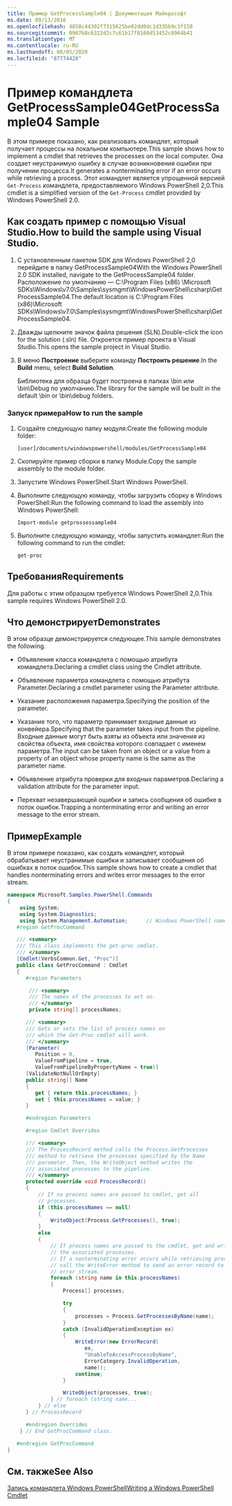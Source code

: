 ```yaml
---
title: Пример GetProcessSample04 | Документация Майкрософт
ms.date: 09/13/2016
ms.openlocfilehash: 4858c44302f7315625be02dd0dc1d335b9c3f158
ms.sourcegitcommit: 0907b8c6322d2c7c61b17f8168d53452c8964b41
ms.translationtype: MT
ms.contentlocale: ru-RU
ms.lasthandoff: 08/05/2020
ms.locfileid: "87774428"
---
```

# <a name="getprocesssample04-sample"></a><span data-ttu-id="c5069-102">Пример командлета GetProcessSample04</span><span class="sxs-lookup"><span data-stu-id="c5069-102">GetProcessSample04 Sample</span></span>

<span data-ttu-id="c5069-103">В этом примере показано, как реализовать командлет, который получает процессы на локальном компьютере.</span><span class="sxs-lookup"><span data-stu-id="c5069-103">This sample shows how to implement a cmdlet that retrieves the processes on the local computer.</span></span> <span data-ttu-id="c5069-104">Она создает неустранимую ошибку в случае возникновения ошибки при получении процесса.</span><span class="sxs-lookup"><span data-stu-id="c5069-104">It generates a nonterminating error if an error occurs while retrieving a process.</span></span> <span data-ttu-id="c5069-105">Этот командлет является упрощенной версией `Get-Process` командлета, предоставляемого Windows PowerShell 2,0.</span><span class="sxs-lookup"><span data-stu-id="c5069-105">This cmdlet is a simplified version of the `Get-Process` cmdlet provided by Windows PowerShell 2.0.</span></span>

## <a name="how-to-build-the-sample-using-visual-studio"></a><span data-ttu-id="c5069-106">Как создать пример с помощью Visual Studio.</span><span class="sxs-lookup"><span data-stu-id="c5069-106">How to build the sample using Visual Studio.</span></span>

1. <span data-ttu-id="c5069-107">С установленным пакетом SDK для Windows PowerShell 2,0 перейдите в папку GetProcessSample04</span><span class="sxs-lookup"><span data-stu-id="c5069-107">With the Windows PowerShell 2.0 SDK installed, navigate to the GetProcessSample04 folder.</span></span> <span data-ttu-id="c5069-108">Расположение по умолчанию — C:\Program Files (x86) \Microsoft SDKs\Windows\v7.0\Samples\sysmgmt\WindowsPowerShell\csharp\GetProcessSample04.</span><span class="sxs-lookup"><span data-stu-id="c5069-108">The default location is C:\Program Files (x86)\Microsoft SDKs\Windows\v7.0\Samples\sysmgmt\WindowsPowerShell\csharp\GetProcessSample04.</span></span>

2. <span data-ttu-id="c5069-109">Дважды щелкните значок файла решения (SLN).</span><span class="sxs-lookup"><span data-stu-id="c5069-109">Double-click the icon for the solution (.sln) file.</span></span> <span data-ttu-id="c5069-110">Откроется пример проекта в Visual Studio.</span><span class="sxs-lookup"><span data-stu-id="c5069-110">This opens the sample project in Visual Studio.</span></span>

3. <span data-ttu-id="c5069-111">В меню **Построение** выберите команду **Построить решение**.</span><span class="sxs-lookup"><span data-stu-id="c5069-111">In the **Build** menu, select **Build Solution**.</span></span>

    <span data-ttu-id="c5069-112">Библиотека для образца будет построена в папках \bin или \bin\Debug по умолчанию.</span><span class="sxs-lookup"><span data-stu-id="c5069-112">The library for the sample will be built in the default \bin or \bin\debug folders.</span></span>

### <a name="how-to-run-the-sample"></a><span data-ttu-id="c5069-113">Запуск примера</span><span class="sxs-lookup"><span data-stu-id="c5069-113">How to run the sample</span></span>

1. <span data-ttu-id="c5069-114">Создайте следующую папку модуля:</span><span class="sxs-lookup"><span data-stu-id="c5069-114">Create the following module folder:</span></span>

    `[user]/documents/windowspowershell/modules/GetProcessSample04`

2. <span data-ttu-id="c5069-115">Скопируйте пример сборки в папку Module.</span><span class="sxs-lookup"><span data-stu-id="c5069-115">Copy the sample assembly to the module folder.</span></span>

3. <span data-ttu-id="c5069-116">Запустите Windows PowerShell.</span><span class="sxs-lookup"><span data-stu-id="c5069-116">Start Windows PowerShell.</span></span>

4. <span data-ttu-id="c5069-117">Выполните следующую команду, чтобы загрузить сборку в Windows PowerShell:</span><span class="sxs-lookup"><span data-stu-id="c5069-117">Run the following command to load the assembly into Windows PowerShell:</span></span>

    `Import-module getprossessample04`

5. <span data-ttu-id="c5069-118">Выполните следующую команду, чтобы запустить командлет:</span><span class="sxs-lookup"><span data-stu-id="c5069-118">Run the following command to run the cmdlet:</span></span>

    `get-proc`

## <a name="requirements"></a><span data-ttu-id="c5069-119">Требования</span><span class="sxs-lookup"><span data-stu-id="c5069-119">Requirements</span></span>

<span data-ttu-id="c5069-120">Для работы с этим образцом требуется Windows PowerShell 2,0.</span><span class="sxs-lookup"><span data-stu-id="c5069-120">This sample requires Windows PowerShell 2.0.</span></span>

## <a name="demonstrates"></a><span data-ttu-id="c5069-121">Что демонстрирует</span><span class="sxs-lookup"><span data-stu-id="c5069-121">Demonstrates</span></span>

<span data-ttu-id="c5069-122">В этом образце демонстрируется следующее.</span><span class="sxs-lookup"><span data-stu-id="c5069-122">This sample demonstrates the following.</span></span>

- <span data-ttu-id="c5069-123">Объявление класса командлета с помощью атрибута командлета.</span><span class="sxs-lookup"><span data-stu-id="c5069-123">Declaring a cmdlet class using the Cmdlet attribute.</span></span>

- <span data-ttu-id="c5069-124">Объявление параметра командлета с помощью атрибута Parameter.</span><span class="sxs-lookup"><span data-stu-id="c5069-124">Declaring a cmdlet parameter using the Parameter attribute.</span></span>

- <span data-ttu-id="c5069-125">Указание расположения параметра.</span><span class="sxs-lookup"><span data-stu-id="c5069-125">Specifying the position of the parameter.</span></span>

- <span data-ttu-id="c5069-126">Указание того, что параметр принимает входные данные из конвейера.</span><span class="sxs-lookup"><span data-stu-id="c5069-126">Specifying that the parameter takes input from the pipeline.</span></span> <span data-ttu-id="c5069-127">Входные данные могут быть взяты из объекта или значения из свойства объекта, имя свойства которого совпадает с именем параметра.</span><span class="sxs-lookup"><span data-stu-id="c5069-127">The input can be taken from an object or a value from a property of an object whose property name is the same as the parameter name.</span></span>

- <span data-ttu-id="c5069-128">Объявление атрибута проверки для входных параметров.</span><span class="sxs-lookup"><span data-stu-id="c5069-128">Declaring a validation attribute for the parameter input.</span></span>

- <span data-ttu-id="c5069-129">Перехват незавершающей ошибки и запись сообщения об ошибке в поток ошибок.</span><span class="sxs-lookup"><span data-stu-id="c5069-129">Trapping a nonterminating error and writing an error message to the error stream.</span></span>

## <a name="example"></a><span data-ttu-id="c5069-130">Пример</span><span class="sxs-lookup"><span data-stu-id="c5069-130">Example</span></span>

<span data-ttu-id="c5069-131">В этом примере показано, как создать командлет, который обрабатывает неустранимые ошибки и записывает сообщения об ошибках в поток ошибок.</span><span class="sxs-lookup"><span data-stu-id="c5069-131">This sample shows how to create a cmdlet that handles nonterminating errors and writes error messages to the error stream.</span></span>

```csharp
namespace Microsoft.Samples.PowerShell.Commands
{
    using System;
    using System.Diagnostics;
    using System.Management.Automation;      // Windows PowerShell namespace.
   #region GetProcCommand

   /// <summary>
   /// This class implements the get-proc cmdlet.
   /// </summary>
   [Cmdlet(VerbsCommon.Get, "Proc")]
   public class GetProcCommand : Cmdlet
   {
      #region Parameters

       /// <summary>
       /// The names of the processes to act on.
       /// </summary>
       private string[] processNames;

      /// <summary>
      /// Gets or sets the list of process names on
      /// which the Get-Proc cmdlet will work.
      /// </summary>
      [Parameter(
         Position = 0,
         ValueFromPipeline = true,
         ValueFromPipelineByPropertyName = true)]
      [ValidateNotNullOrEmpty]
      public string[] Name
      {
         get { return this.processNames; }
         set { this.processNames = value; }
      }

      #endregion Parameters

      #region Cmdlet Overrides

      /// <summary>
      /// The ProcessRecord method calls the Process.GetProcesses
      /// method to retrieve the processes specified by the Name
      /// parameter. Then, the WriteObject method writes the
      /// associated processes to the pipeline.
      /// </summary>
      protected override void ProcessRecord()
      {
          // If no process names are passed to cmdlet, get all
          // processes.
          if (this.processNames == null)
          {
              WriteObject(Process.GetProcesses(), true);
          }
          else
          {
              // If process names are passed to the cmdlet, get and write
              // the associated processes.
              // If a nonterminating error occurs while retrieving processes,
              // call the WriteError method to send an error record to the
              // error stream.
              foreach (string name in this.processNames)
              {
                  Process[] processes;

                  try
                  {
                      processes = Process.GetProcessesByName(name);
                  }
                  catch (InvalidOperationException ex)
                  {
                      WriteError(new ErrorRecord(
                         ex,
                         "UnableToAccessProcessByName",
                         ErrorCategory.InvalidOperation,
                         name));
                      continue;
                  }

                  WriteObject(processes, true);
              } // foreach (string name...
          } // else
      } // ProcessRecord

      #endregion Overrides
    } // End GetProcCommand class.

   #endregion GetProcCommand
}
```

## <a name="see-also"></a><span data-ttu-id="c5069-132">См. также</span><span class="sxs-lookup"><span data-stu-id="c5069-132">See Also</span></span>

[<span data-ttu-id="c5069-133">Запись командлета Windows PowerShell</span><span class="sxs-lookup"><span data-stu-id="c5069-133">Writing a Windows PowerShell Cmdlet</span></span>](./writing-a-windows-powershell-cmdlet.md)
